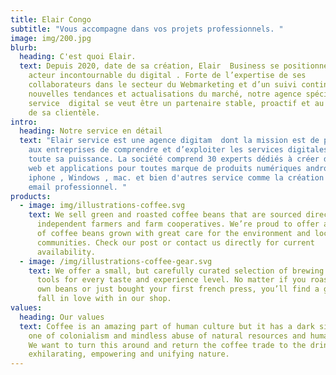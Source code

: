 ```yaml
---
title: Elair Congo
subtitle: "Vous accompagne dans vos projets professionnels. "
image: img/200.jpg
blurb:
  heading: C'est quoi Elair.
  text: Depuis 2020, date de sa création, Elair  Business se positionne comme un
    acteur incontournable du digital . Forte de l’expertise de ses
    collaborateurs dans le secteur du Webmarketing et d’un suivi continu des
    nouvelles tendances et actualisations du marché, notre agence spécialisée en
    service  digital se veut être un partenaire stable, proactif et au service
    de sa clientèle.
intro:
  heading: Notre service en détail
  text: "Elair service est une agence digitam  dont la mission est de permettre
    aux entreprises de comprendre et d’exploiter les services digitales dans
    toute sa puissance. La société comprend 30 experts dédiés à créer des sites
    web et applications pour toutes marque de produits numériques android  ,
    iphone , Windows , mac. et bien d'autres service comme la création d'un
    email professionnel. "
products:
  - image: img/illustrations-coffee.svg
    text: We sell green and roasted coffee beans that are sourced directly from
      independent farmers and farm cooperatives. We’re proud to offer a variety
      of coffee beans grown with great care for the environment and local
      communities. Check our post or contact us directly for current
      availability.
  - image: /img/illustrations-coffee-gear.svg
    text: We offer a small, but carefully curated selection of brewing gear and
      tools for every taste and experience level. No matter if you roast your
      own beans or just bought your first french press, you’ll find a gadget to
      fall in love with in our shop.
values:
  heading: Our values
  text: Coffee is an amazing part of human culture but it has a dark side too –
    one of colonialism and mindless abuse of natural resources and human lives.
    We want to turn this around and return the coffee trade to the drink’s
    exhilarating, empowering and unifying nature.
---
```

